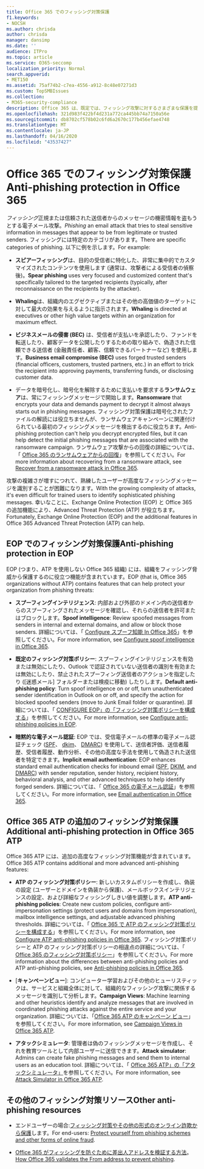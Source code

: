 ```yaml
---
title: Office 365 でのフィッシング対策保護
f1.keywords:
- NOCSH
ms.author: chrisda
author: chrisda
manager: dansimp
ms.date: ''
audience: ITPro
ms.topic: article
ms.service: O365-seccomp
localization_priority: Normal
search.appverid:
- MET150
ms.assetid: 75af74b2-c7ea-4556-a912-8c48e07271d3
ms.custom: TopSMBIssues
ms.collection:
- M365-security-compliance
description: Office 365 は、既定では、フィッシング攻撃に対するさまざまな保護を提供します。また、Office 365 Advanced Threat Protection (ATP) のその他の機能も利用できます。 このトピックでは、Office 365 でのフィッシング対策のオプションと戦略について学習し、実装するために使用できるオンラインリソースについて説明します。
ms.openlocfilehash: 321d983f422bf4d231a772ca445bb74a7150a56e
ms.sourcegitcommit: db8702cf578b02c6fd6a2670c177b456efae4748
ms.translationtype: MT
ms.contentlocale: ja-JP
ms.lasthandoff: 04/16/2020
ms.locfileid: "43537427"
---
```

# <a name="anti-phishing-protection-in-office-365"></a><span data-ttu-id="3ea78-104">Office 365 でのフィッシング対策保護</span><span class="sxs-lookup"><span data-stu-id="3ea78-104">Anti-phishing protection in Office 365</span></span>

<span data-ttu-id="3ea78-105">*フィッシング*正規または信頼された送信者からのメッセージの機密情報を盗もうとする電子メール攻撃。</span><span class="sxs-lookup"><span data-stu-id="3ea78-105">*Phishing* an email attack that tries to steal sensitive information in messages that appear to be from legitimate or trusted senders.</span></span> <span data-ttu-id="3ea78-106">フィッシングには特定のカテゴリがあります。</span><span class="sxs-lookup"><span data-stu-id="3ea78-106">There are specific categories of phishing.</span></span> <span data-ttu-id="3ea78-107">以下に例を示します。</span><span class="sxs-lookup"><span data-stu-id="3ea78-107">For example:</span></span>

- <span data-ttu-id="3ea78-108">**スピアーフィッシング**は、目的の受信者に特化した、非常に集中的でカスタマイズされたコンテンツを使用します (通常は、攻撃者による受信者の偵察後)。</span><span class="sxs-lookup"><span data-stu-id="3ea78-108">**Spear phishing** uses very focused and customized content that's specifically tailored to the targeted recipients (typically, after reconnaissance on the recipients by the attacker).</span></span>

- <span data-ttu-id="3ea78-109">**Whaling**は、組織内のエグゼクティブまたはその他の高価値のターゲットに対して最大の効果を与えるように指示されます。</span><span class="sxs-lookup"><span data-stu-id="3ea78-109">**Whaling** is directed at executives or other high value targets within an organization for maximum effect.</span></span>

- <span data-ttu-id="3ea78-110">**ビジネスメールの侵害 (BEC)** は、受信者が支払いを承認したり、ファンドを転送したり、顧客データを公開したりするための取り組みで、偽造された信頼できる送信者 (金融責任者、顧客、信頼できるパートナーなど) を使用します。</span><span class="sxs-lookup"><span data-stu-id="3ea78-110">**Business email compromise (BEC)** uses forged trusted senders (financial officers, customers, trusted partners, etc.) in an effort to trick the recipient into approving payments, transferring funds, or disclosing customer data.</span></span>

- <span data-ttu-id="3ea78-111">データを暗号化し、暗号化を解除するために支払いを要求する**ランサムウェア**は、常にフィッシングメッセージで開始します。</span><span class="sxs-lookup"><span data-stu-id="3ea78-111">**Ransomware** that encrypts your data and demands payment to decrypt it almost always starts out in phishing messages.</span></span> <span data-ttu-id="3ea78-112">フィッシング対策保護は暗号化されたファイルの解読には役立ちませんが、ランサムウェアキャンペーンに関連付けられている最初のフィッシングメッセージを検出するのに役立ちます。</span><span class="sxs-lookup"><span data-stu-id="3ea78-112">Anti-phishing protection can't help you decrypt encrypted files, but it can help detect the initial phishing messages that are associated with the ransomware campaign.</span></span> <span data-ttu-id="3ea78-113">ランサムウェア攻撃からの回復の詳細については、「 [Office 365 のランサムウェアからの回復](recover-from-ransomware.md)」を参照してください。</span><span class="sxs-lookup"><span data-stu-id="3ea78-113">For more information about recovering from a ransomware attack, see [Recover from a ransomware attack in Office 365](recover-from-ransomware.md).</span></span>

<span data-ttu-id="3ea78-114">攻撃の複雑さが増すにつれて、熟練したユーザーが高度なフィッシングメッセージを識別することが困難になります。</span><span class="sxs-lookup"><span data-stu-id="3ea78-114">With the growing complexity of attacks, it's even difficult for trained users to identify sophisticated phishing messages.</span></span> <span data-ttu-id="3ea78-115">幸いなことに、Exchange Online Protection (EOP) と Office 365 の追加機能により、Advanced Threat Protection (ATP) が役立ちます。</span><span class="sxs-lookup"><span data-stu-id="3ea78-115">Fortunately, Exchange Online Protection (EOP) and the additional features in Office 365 Advanced Threat Protection (ATP) can help.</span></span>

## <a name="anti-phishing-protection-in-eop"></a><span data-ttu-id="3ea78-116">EOP でのフィッシング対策保護</span><span class="sxs-lookup"><span data-stu-id="3ea78-116">Anti-phishing protection in EOP</span></span>

<span data-ttu-id="3ea78-117">EOP (つまり、ATP を使用しない Office 365 組織) には、組織をフィッシング脅威から保護するのに役立つ機能が含まれています。</span><span class="sxs-lookup"><span data-stu-id="3ea78-117">EOP (that is, Office 365 organizations without ATP) contains features that can help protect your organization from phishing threats:</span></span>

- <span data-ttu-id="3ea78-118">**スプーフィングインテリジェンス**: 内部および外部のドメイン内の送信者からのスプーフィングされたメッセージを確認し、それらの送信者を許可またはブロックします。</span><span class="sxs-lookup"><span data-stu-id="3ea78-118">**Spoof intelligence**: Review spoofed messages from senders in internal and external domains, and allow or block those senders.</span></span> <span data-ttu-id="3ea78-119">詳細については、「 [Configure スプーフ知能 In Office 365](learn-about-spoof-intelligence.md)」を参照してください。</span><span class="sxs-lookup"><span data-stu-id="3ea78-119">For more information, see [Configure spoof intelligence in Office 365](learn-about-spoof-intelligence.md).</span></span>

- <span data-ttu-id="3ea78-120">**既定のフィッシング対策ポリシー**: スプーフィングインテリジェンスを有効または無効にしたり、Outlook で認証されていない送信者の識別を有効または無効にしたり、禁止されたスプーフィング送信者のアクションを指定したり ([迷惑メール] フォルダーまたは検疫に移動) したりします。</span><span class="sxs-lookup"><span data-stu-id="3ea78-120">**Default anti-phishing policy**: Turn spoof intelligence on or off, turn unauthenticated sender identification in Outlook on or off, and specify the action for blocked spoofed senders (move to Junk Email folder or quarantine).</span></span> <span data-ttu-id="3ea78-121">詳細については、「 [CONFIGURE EOP」の「フィッシング対策ポリシーを構成する](configure-anti-phishing-policies-eop.md)」を参照してください。</span><span class="sxs-lookup"><span data-stu-id="3ea78-121">For more information, see [Configure anti-phishing policies in EOP](configure-anti-phishing-policies-eop.md).</span></span>

- <span data-ttu-id="3ea78-122">**暗黙的な電子メール認証**: EOP では、受信電子メールの標準の電子メール認証チェック ([SPF](set-up-spf-in-office-365-to-help-prevent-spoofing.md)、 [dkim](use-dkim-to-validate-outbound-email.md)、 [DMARC](use-dmarc-to-validate-email.md)) を使用して、送信者評価、送信者履歴、受信者履歴、動作分析、その他の高度な手法を使用して偽造された送信者を特定できます。</span><span class="sxs-lookup"><span data-stu-id="3ea78-122">**Implicit email authentication**: EOP enhances standard email authentication checks for inbound email ([SPF](set-up-spf-in-office-365-to-help-prevent-spoofing.md), [DKIM](use-dkim-to-validate-outbound-email.md), and [DMARC](use-dmarc-to-validate-email.md)) with sender reputation, sender history, recipient history, behavioral analysis, and other advanced techniques to help identify forged senders.</span></span> <span data-ttu-id="3ea78-123">詳細については、「 [Office 365 の電子メール認証](email-validation-and-authentication.md)」を参照してください。</span><span class="sxs-lookup"><span data-stu-id="3ea78-123">For more information, see [Email authentication in Office 365](email-validation-and-authentication.md).</span></span>

## <a name="additional-anti-phishing-protection-in-office-365-atp"></a><span data-ttu-id="3ea78-124">Office 365 ATP の追加のフィッシング対策保護</span><span class="sxs-lookup"><span data-stu-id="3ea78-124">Additional anti-phishing protection in Office 365 ATP</span></span>

<span data-ttu-id="3ea78-125">Office 365 ATP には、追加の高度なフィッシング対策機能が含まれています。</span><span class="sxs-lookup"><span data-stu-id="3ea78-125">Office 365 ATP contains additional and more advanced anti-phishing features:</span></span>

- <span data-ttu-id="3ea78-126">**ATP のフィッシング対策ポリシー**: 新しいカスタムポリシーを作成し、偽装の設定 (ユーザーとドメインを偽装から保護)、メールボックスインテリジェンスの設定、および詳細なフィッシングしきい値を調整します。</span><span class="sxs-lookup"><span data-stu-id="3ea78-126">**ATP anti-phishing policies**: Create new custom policies, configure anti-impersonation settings (protect users and domains from impersonation), mailbox intelligence settings, and adjustable advanced phishing thresholds.</span></span> <span data-ttu-id="3ea78-127">詳細については、「 [Office 365 で ATP のフィッシング対策ポリシーを構成する](configure-atp-anti-phishing-policies.md)」を参照してください。</span><span class="sxs-lookup"><span data-stu-id="3ea78-127">For more information, see [Configure ATP anti-phishing policies in Office 365](configure-atp-anti-phishing-policies.md).</span></span> <span data-ttu-id="3ea78-128">フィッシング対策ポリシーと ATP のフィッシング対策ポリシーの相違点の詳細については、「 [Office 365 のフィッシング対策ポリシー](set-up-anti-phishing-policies.md)」を参照してください。</span><span class="sxs-lookup"><span data-stu-id="3ea78-128">For more information about the differences between anti-phishing policies and ATP anti-phishing policies, see [Anti-phishing policies in Office 365](set-up-anti-phishing-policies.md).</span></span>

- <span data-ttu-id="3ea78-129">[**キャンペーンビュー**]: コンピューター学習およびその他のヒューリスティックは、サービスと組織全体に対して、組織的なフィッシング攻撃に関係するメッセージを識別して分析します。</span><span class="sxs-lookup"><span data-stu-id="3ea78-129">**Campaign Views**: Machine learning and other heuristics identify and analyze messages that are involved in coordinated phishing attacks against the entire service and your organization.</span></span> <span data-ttu-id="3ea78-130">詳細については、「[Office 365 ATP のキャンペーン ビュー](campaigns.md)」を参照してください。</span><span class="sxs-lookup"><span data-stu-id="3ea78-130">For more information, see [Campaign Views in Office 365 ATP](campaigns.md).</span></span>

- <span data-ttu-id="3ea78-131">**アタックシミュレータ**: 管理者は偽のフィッシングメッセージを作成し、それを教育ツールとして内部ユーザーに送信できます。</span><span class="sxs-lookup"><span data-stu-id="3ea78-131">**Attack simulator**: Admins can create fake phishing messages and send them to internal users as an education tool.</span></span> <span data-ttu-id="3ea78-132">詳細については、「 [Office 365 ATP」の「アタックシミュレータ」](attack-simulator.md)を参照してください。</span><span class="sxs-lookup"><span data-stu-id="3ea78-132">For more information, see [Attack Simulator in Office 365 ATP](attack-simulator.md).</span></span>

## <a name="other-anti-phishing-resources"></a><span data-ttu-id="3ea78-133">その他のフィッシング対策リソース</span><span class="sxs-lookup"><span data-stu-id="3ea78-133">Other anti-phishing resources</span></span>

- <span data-ttu-id="3ea78-134">エンドユーザーの場合:[フィッシング対策やその他の形式のオンライン詐欺から保護](https://support.office.com/article/f84750b4-2f2c-46c3-89f6-e65f7f8c3546)します。</span><span class="sxs-lookup"><span data-stu-id="3ea78-134">For end-users: [Protect yourself from phishing schemes and other forms of online fraud](https://support.office.com/article/f84750b4-2f2c-46c3-89f6-e65f7f8c3546).</span></span>

- <span data-ttu-id="3ea78-135">[Office 365 がフィッシングを防ぐために差出人アドレスを検証する方法](how-office-365-validates-the-from-address.md)。</span><span class="sxs-lookup"><span data-stu-id="3ea78-135">[How Office 365 validates the From address to prevent phishing](how-office-365-validates-the-from-address.md).</span></span>
